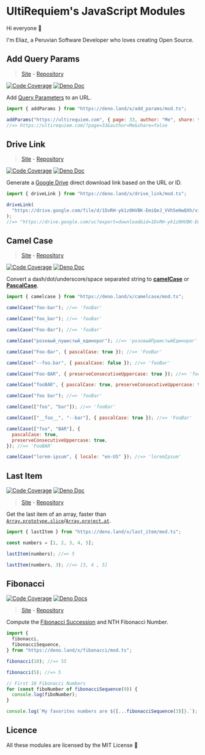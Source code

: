 # UltiRequiem's JavaScript Modules

Hi everyone 👋

I'm Eliaz, a Peruvian Software Developer who loves creating Open
Source.

## Add Query Params

> [Site](https://ulti.js.org/add_params) -
> [Repository](https://github.com/UltiRequiem/add_params)

[![Code Coverage](https://codecov.io/gh/UltiRequiem/add_params/branch/main/graph/badge.svg)](https://codecov.io/gh/UltiRequiem/add_params)
[![Deno Doc](https://doc.deno.land/badge.svg)](https://doc.deno.land/https/deno.land/x/add_params/mod.ts)

Add [Query Parameters](https://wikipedia.org/wiki/Query_string) to an URL.

```javascript
import { addParams } from "https://deno.land/x/add_params/mod.ts";

addParams("https://ultirequiem.com", { page: 33, author: "Me", share: false });
//=> https://ultirequiem.com/?page=33&author=Me&share=false
```

## Drive Link

> [Site](https://ulti.js.org/drive_link) -
> [Repository](https://github.com/UltiRequiem/drive_link)

[![Code Coverage](https://codecov.io/gh/UltiRequiem/drive_link/branch/main/graph/badge.svg)](https://codecov.io/gh/UltiRequiem/drive_link)
[![Deno Doc](https://doc.deno.land/badge.svg)](https://doc.deno.land/https/deno.land/x/drive_link/mod.ts)

Generate a [Google Drive](https://google.com/drive) direct download link based
on the URL or ID.

```javascript
import { driveLink } from "https://deno.land/x/drive_link/mod.ts";

driveLink(
  "https://drive.google.com/file/d/1DvRH-yk1z0HVBK-EmiQeJ_VVh5eHwQXh/view?usp=sharing",
);
//=> "https://drive.google.com/uc?export=download&id=1DvRH-yk1z0HVBK-EmiQeJ_VVh5eHwQXh"
```

## Camel Case

> [Site](https://camelcase.js.org) -
> [Repository](https://github.com/UltiRequiem/camelcase)

[![Code Coverage](https://codecov.io/gh/ultirequiem/camelcase/branch/main/graph/badge.svg)](https://codecov.io/gh/ultirequiem/camelcase)
[![Deno Doc](https://doc.deno.land/badge.svg)](https://doc.deno.land/https/deno.land/x/camelcase/mod.ts)

Convert a dash/dot/underscore/space separated string to
[**camelCase**](https://wikipedia.org/wiki/Camel_case) or
[**PascalCase**](https://wiktionary.org/wiki/Pascal_case).

```javascript
import { camelcase } from "https://deno.land/x/camelcase/mod.ts";

camelCase("foo-bar"); //=> 'fooBar'

camelCase("foo_bar"); //=> 'fooBar'

camelCase("Foo-Bar"); //=> 'fooBar'

camelCase("розовый_пушистый_единорог"); //=> 'розовыйПушистыйЕдинорог'

camelCase("Foo-Bar", { pascalCase: true }); //=> 'FooBar'

camelCase("--foo.bar", { pascalCase: false }); //=> 'fooBar'

camelCase("Foo-BAR", { preserveConsecutiveUppercase: true }); //=> 'fooBAR'

camelCase("fooBAR", { pascalCase: true, preserveConsecutiveUppercase: true }); //=> 'FooBAR'

camelCase("foo bar"); //=> 'fooBar'

camelCase(["foo", "bar"]); //=> 'fooBar'

camelCase(["__foo__", "--bar"], { pascalCase: true }); //=> 'FooBar'

camelCase(["foo", "BAR"], {
  pascalCase: true,
  preserveConsecutiveUppercase: true,
}); //=> 'FooBAR'

camelCase("lorem-ipsum", { locale: "en-US" }); //=> 'loremIpsum'
```

## Last Item

[![Code Coverage](https://codecov.io/gh/ultirequiem/last_item/branch/main/graph/badge.svg)](https://codecov.io/gh/ultirequiem/last_item)
[![Deno Doc](https://doc.deno.land/badge.svg)](https://doc.deno.land/https/deno.land/x/last_item/mod.ts)

> [Site](https://ulti.js.org/last_item) -
> [Repository](https://github.com/ultirequiem/last_item)

Get the last item of an array, faster than
[`Array.prototype.slice`](https://developer.mozilla.org/docs/Web/JavaScript/Reference/Global_Objects/Array/slice)/[`Array.project.at`](https://developer.mozilla.org/docs/Web/JavaScript/Reference/Global_Objects/Array/at).

```javascript
import { lastItem } from "https://deno.land/x/last_item/mod.ts";

const numbers = [1, 2, 3, 4, 5];

lastItem(numbers); //=> 5

lastItem(numbers, 3); //=> [3, 4 , 5]
```

## Fibonacci

[![Code Coverage](https://codecov.io/gh/ultirequiem/fibonacci/branch/main/graph/badge.svg)](https://codecov.io/gh/ultirequiem/fibonacci)
[![Deno Docs](https://doc.deno.land/badge.svg)](https://doc.deno.land/https/deno.land/x/fibonacci/mod.ts)

> [Site](https://ulti.js.org/fibonacci) -
> [Repository](https://github.com/ultirequiem/fibonacci)

Compute the
[Fibonacci Succession](https://en.wikipedia.org/wiki/Fibonacci_number) and NTH
Fibonacci Number.

```javascript
import {
  fibonacci,
  fibonacciSequence,
} from "https://deno.land/x/fibonacci/mod.ts";

fibonacci(10); //=> 55

fibonacci(5); //=> 5

// First 10 Fibonacci Numbers
for (const fiboNumber of fibonacciSequence(9)) {
  console.log(fiboNumber);
}

console.log(`My favorites numbers are ${[...fibonacciSequence(3)]}.`);
```

## Licence

All these modules are licensed by the MIT License 📄
